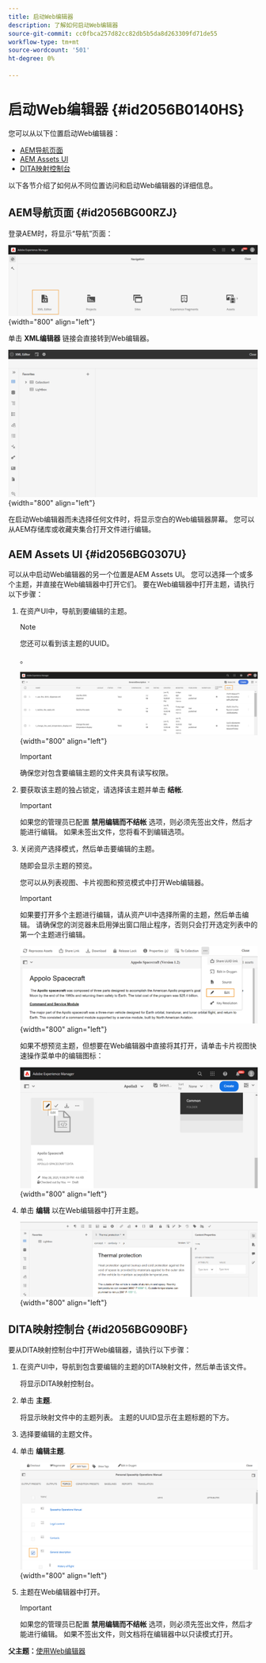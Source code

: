 ```yaml
---
title: 启动Web编辑器
description: 了解如何启动Web编辑器
source-git-commit: cc0fbca257d82cc82db5b5da8d263309fd71de55
workflow-type: tm+mt
source-wordcount: '501'
ht-degree: 0%

---
```



# 启动Web编辑器 {#id2056B0140HS}

您可以从以下位置启动Web编辑器：

- [AEM导航页面](#id2056BG00RZJ)
- [AEM Assets UI](#id2056BG0307U)
- [DITA映射控制台](#id2056BG090BF)

以下各节介绍了如何从不同位置访问和启动Web编辑器的详细信息。

## AEM导航页面 {#id2056BG00RZJ}

登录AEM时，将显示“导航”页面：

![](images/web-editor-from-navigation-page_cs.png){width="800" align="left"}

单击 **XML编辑器** 链接会直接转到Web编辑器。

![](images/web-editor-launch-page.png){width="800" align="left"}

在启动Web编辑器而未选择任何文件时，将显示空白的Web编辑器屏幕。 您可以从AEM存储库或收藏夹集合打开文件进行编辑。

## AEM Assets UI {#id2056BG0307U}

可以从中启动Web编辑器的另一个位置是AEM Assets UI。 您可以选择一个或多个主题，并直接在Web编辑器中打开它们。 要在Web编辑器中打开主题，请执行以下步骤：

1. 在资产UI中，导航到要编辑的主题。

   >[!NOTE]
   >
   > 您还可以看到该主题的UUID。

   。

   ![](images/assets_ui_with_uuid_cs.png){width="800" align="left"}

   >[!IMPORTANT]
   >
   > 确保您对包含要编辑主题的文件夹具有读写权限。

1. 要获取该主题的独占锁定，请选择该主题并单击 **结帐**.

   >[!IMPORTANT]
   >
   > 如果您的管理员已配置 **禁用编辑而不结帐** 选项，则必须先签出文件，然后才能进行编辑。 如果未签出文件，您将看不到编辑选项。

1. 关闭资产选择模式，然后单击要编辑的主题。

   随即会显示主题的预览。

   您可以从列表视图、卡片视图和预览模式中打开Web编辑器。

   >[!IMPORTANT]
   >
   > 如果要打开多个主题进行编辑，请从资产UI中选择所需的主题，然后单击编辑。 请确保您的浏览器未启用弹出窗口阻止程序，否则只会打开选定列表中的第一个主题进行编辑。

   ![](images/edit-from-preview_cs.png){width="800" align="left"}

   如果不想预览主题，但想要在Web编辑器中直接将其打开，请单击卡片视图快速操作菜单中的编辑图标：

   ![](images/edit-topic-from-quick-action_cs.png){width="800" align="left"}

1. 单击 **编辑** 以在Web编辑器中打开主题。

   ![](images/edit-mode.png){width="800" align="left"}


## DITA映射控制台 {#id2056BG090BF}

要从DITA映射控制台中打开Web编辑器，请执行以下步骤：

1. 在资产UI中，导航到包含要编辑的主题的DITA映射文件，然后单击该文件。

   将显示DITA映射控制台。

1. 单击 **主题**.

   将显示映射文件中的主题列表。 主题的UUID显示在主题标题的下方。

1. 选择要编辑的主题文件。

1. 单击 **编辑主题**.

   ![](images/edit-topics-map-console_cs.png){width="800" align="left"}

1. 主题在Web编辑器中打开。

   >[!IMPORTANT]
   >
   > 如果您的管理员已配置 **禁用编辑而不结帐** 选项，则必须先签出文件，然后才能进行编辑。 如果不签出文件，则文档将在编辑器中以只读模式打开。


**父主题：**[&#x200B;使用Web编辑器](web-editor.md)

